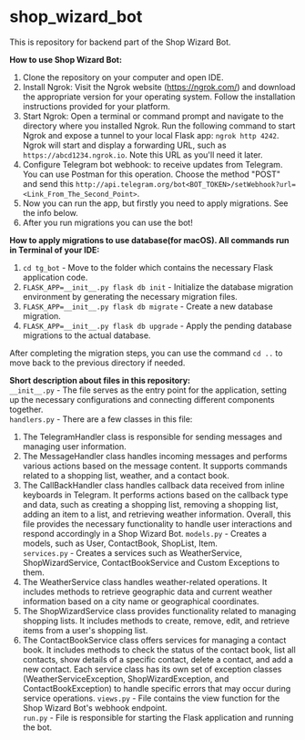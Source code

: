# shop_wizard_bot
This is repository for backend part of the Shop Wizard Bot.

**How to use Shop Wizard Bot:**

1. Clone the repository on your computer and open IDE.
2. Install Ngrok: Visit the Ngrok website (https://ngrok.com/) and download the appropriate version for your operating 
system. Follow the installation instructions provided for your platform.
3. Start Ngrok: Open a terminal or command prompt and navigate to the directory where you installed Ngrok. 
Run the following command to start Ngrok and expose a tunnel to your local Flask app: ```ngrok http 4242```. 
Ngrok will start and display a forwarding URL, such as ```https://abcd1234.ngrok.io```. Note this URL as you'll need it later.
4. Configure Telegram bot webhook: to receive updates from Telegram. You can use Postman for this operation. Choose the 
method "POST" and send this ```http://api.telegram.org/bot<BOT_TOKEN>/setWebhook?url=<Link_From_The_Second_Point>```.
5. Now you can run the app, but firstly you need to apply migrations. See the info below. 
6. After you run migrations you can use the bot!


**How to apply migrations to use database(for macOS). All commands run in Terminal of your IDE:**

1. ```cd tg_bot``` - Move to the folder which contains the necessary Flask application code.
2. ```FLASK_APP=__init__.py flask db init``` - Initialize the database migration environment by generating the 
necessary migration files.
3. ```FLASK_APP=__init__.py flask db migrate``` - Create a new database migration.
4. ```FLASK_APP=__init__.py flask db upgrade``` - Apply the pending database migrations to the actual database.

After completing the migration steps, you can use the command ```cd ..``` to move back to the previous directory 
if needed.

**Short description about files in this repository:**  
```__init__.py``` - The file serves as the entry point for the application, setting up the necessary configurations and 
connecting different components together.  
```handlers.py``` - There are a few classes in this file:  
1. The TelegramHandler class is responsible for sending messages and managing user information.
2. The MessageHandler class handles incoming messages and performs various actions based on the message content. 
It supports commands related to a shopping list, weather, and a contact book.
3. The CallBackHandler class handles callback data received from inline keyboards in Telegram. It performs actions 
based on the callback type and data, such as creating a shopping list, removing a shopping list, adding an item to a 
list, and retrieving weather information.
Overall, this file provides the necessary functionality to handle user interactions and respond accordingly in a 
Shop Wizard Bot.
```models.py``` - Creates a models, such as User, ContactBook, ShopList, Item.  
```services.py``` - Creates a services such as WeatherService, ShopWizardService, ContactBookService and 
Custom Exceptions to them.   
1. The WeatherService class handles weather-related operations. It includes methods to retrieve geographic data and 
current weather information based on a city name or geographical coordinates.
2. The ShopWizardService class provides functionality related to managing shopping lists. It includes methods to create,
remove, edit, and retrieve items from a user's shopping list.
3. The ContactBookService class offers services for managing a contact book. It includes methods to check the status of 
the contact book, list all contacts, show details of a specific contact, delete a contact, and add a new contact.
Each service class has its own set of exception classes (WeatherServiceException, ShopWizardException, and 
ContactBookException) to handle specific errors that may occur during service operations.
```views.py``` - File contains the view function for the Shop Wizard Bot's webhook endpoint.  
```run.py``` - File is responsible for starting the Flask application and running the bot.